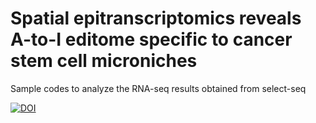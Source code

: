 Spatial epitranscriptomics reveals A-to-I editome specific to cancer stem cell microniches
============

Sample codes to analyze the RNA-seq results obtained from select-seq

[![DOI](https://zenodo.org/badge/471266390.svg)](https://zenodo.org/badge/latestdoi/471266390)
